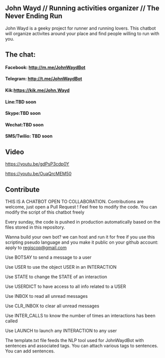 ## John Wayd // Running activities organizer // The Never Ending Run
John Wayd is a geeky project for runner and running lovers. This chatbot will organize activites around your place and find people willing to run with you.
## The chat:
#### Facebook: http://m.me/JohnWaydBot
#### Telegram: http://t.me/JohnWaydBot
#### Kik:https://kik.me/John.Wayd
#### Line:TBD soon
#### Skype:TBD soon
#### Wechat:TBD soon
#### SMS/Twilio: TBD soon
## Video
https://youtu.be/gdPsP3cdp0Y

https://youtu.be/OuaQrcMEM50

## Contribute

THIS IS A CHATBOT OPEN TO COLLABORATION. Contributions are welcome, just open a Pull Request ! Feel free to modify the code. You can modify the script of this chatbot freely

Every sunday, the code is pushed in production automatically based on the files stored in this repository.

Wanna build your own bot? we can host and run it for free if you use this scripting pseudo language and you make it public on your github account: apply to regiscop@gmail.com

 Use BOTSAY to send a message to a user
 
 Use USER to use the object USER in an INTERACTION
 
 Use STATE to change the STATE of an interaction
 
 Use USERDICT to have access to all info related to a USER
 
 Use INBOX to read all unread messages
 
 Use CLR_INBOX to clear all unread messages
 
 Use INTER_CALLS to know the number of times an interactions has been called
 
 Use LAUNCH to launch any INTERACTION to any user
 
 The template.txt file feeds the NLP tool used for JohnWaydBot with sentences and associated tags. You can attach various tags to sentences. You can add sentences.
